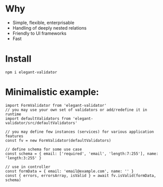 # Why

- Simple, flexible, enterprisable
- Handling of deeply nested relations
- Friendly to UI frameworks
- Fast

# Install

```
npm i elegant-validator
```

# Minimalistic example:

```
import FormValidator from 'elegant-validator'
// you may use your own set of validators or add/redefine it in runtime
import defaultValidators from 'elegant-validator/src/defaultValidators'

// you may define few instances (services) for various application features
const fv = new FormValidator(defaultValidators) 

// define schema for some use case
const schema = { email: ['required', 'email', 'length:7:255'], name: 'length:3:255' }

// use in controller 
const formData = { email: 'email@example.com', name: '' }
const { errors, errorsArray, isValid } = await fv.isValid(formData, schema)
```
